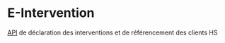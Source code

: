 # E-Intervention
[API](https://before-interop.github.io/E-Intervention/) de déclaration des interventions et de référencement des clients HS
